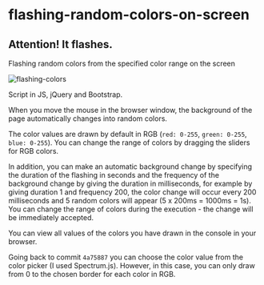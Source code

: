 # flashing-random-colors-on-screen
## Attention! It flashes.

Flashing random colors from the specified color range on the screen

![flashing-colors](https://user-images.githubusercontent.com/26818304/51944315-f84ca400-241b-11e9-872c-2eddd407275f.PNG)

Script in JS, jQuery and Bootstrap.

When you move the mouse in the browser window, the background of the page automatically changes into random colors.

The color values are drawn by default in RGB (`red: 0-255`, `green: 0-255`, `blue: 0-255`). 
You can change the range of colors by dragging the sliders for RGB colors.

In addition, you can make an automatic background change by specifying the duration of the flashing in seconds and the frequency of the background change by giving the duration in milliseconds, for example by giving duration 1 and frequency 200, the color change will occur every 200 milliseconds and 5 random colors will appear (5 x 200ms = 1000ms = 1s). You can change the range of colors during the execution - the change will be immediately accepted.

You can view all values of the colors you have drawn in the console in your browser.

Going back to commit `4a75887` you can choose the color value from the color picker (I used Spectrum.js). However, in this case, you can only draw from 0 to the chosen border for each color in RGB.
